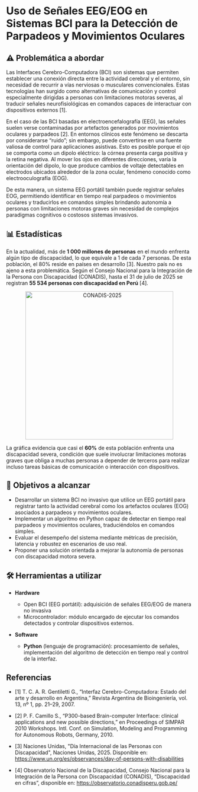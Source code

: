 # Uso de Señales EEG/EOG en Sistemas BCI para la Detección de Parpadeos y Movimientos Oculares 

## ⚠️ Problemática a abordar

Las Interfaces Cerebro-Computadora (BCI) son sistemas que permiten establecer una conexión directa entre la actividad cerebral y el entorno, sin necesidad de recurrir a vías nerviosas o musculares convencionales. Estas tecnologías han surgido como alternativas de comunicación y control especialmente dirigidas a personas con limitaciones motoras severas, al traducir señales neurofisiológicas en comandos capaces de interactuar con dispositivos externos [1]. 

En el caso de las BCI basadas en electroencefalografía (EEG), las señales suelen verse contaminadas por artefactos generados por movimientos oculares y parpadeos [2]. En entornos clínicos este fenómeno se descarta por considerarse “ruido”; sin embargo, puede convertirse en una fuente valiosa de control para aplicaciones asistivas. Esto es posible porque el ojo se comporta como un dipolo eléctrico: la córnea presenta carga positiva y la retina negativa. Al mover los ojos en diferentes direcciones, varía la orientación del dipolo, lo que produce cambios de voltaje detectables en electrodos ubicados alrededor de la zona ocular, fenómeno conocido como electrooculografía (EOG). 

De esta manera, un sistema EEG portátil también puede registrar señales EOG, permitiendo identificar en tiempo real parpadeos o movimientos oculares y traducirlos en comandos simples brindando autonomía a personas con limitaciones motoras graves sin necesidad de complejos paradigmas cognitivos o costosos sistemas invasivos.


## 📊 Estadísticas

En la actualidad, más de **1 000 millones de personas** en el mundo enfrenta algún tipo de discapacidad, lo que equivale a 1 de cada 7 personas. De esta población, el 80% reside en países en desarrollo [3]. Nuestro país no es ajeno a esta problemática. Según el Consejo Nacional para la Integración de la Persona con Discapacidad (CONADIS), hasta el 31 de julio de 2025 se registran **55 534 personas con discapacidad en Perú** [4].


<p align="center">
  <img src="../Repositorio-Imágenes/CONADIS_2025.png" alt="CONADIS-2025" width="400"> 
</p>

La gráfica evidencia que casi el **60%** de esta población enfrenta una discapacidad severa, condición que suele involucrar limitaciones motoras graves que obliga a muchas personas a depender de terceros para realizar incluso tareas básicas de comunicación o interacción con dispositivos.


## 🎯 Objetivos a alcanzar

- Desarrollar un sistema BCI no invasivo que utilice un EEG portátil para registrar tanto la actividad cerebral como los artefactos oculares (EOG) asociados a parpadeos y movimientos oculares.
- Implementar un algoritmo en Python capaz de detectar en tiempo real parpadeos y movimientos oculares, traduciéndolos en comandos simples.
- Evaluar el desempeño del sistema mediante métricas de precisión, latencia y robustez en escenarios de uso real.
- Proponer una solución orientada a mejorar la autonomía de personas con discapacidad motora severa.

## 🛠️ Herramientas a utilizar

- **Hardware**
  - Open BCI (EEG portátil): adquisición de señales EEG/EOG de manera no invasiva
  - Microcontrolador: módulo encargado de ejecutar los comandos detectados y controlar dispositivos externos.

- **Software**
  - **Python** (lenguaje de programación): procesamiento de señales, implementación del algoritmo de detección en tiempo real y control de la interfaz.

## Referencias
- [1] T. C. A. R. Gentiletti G., “Interfaz Cerebro-Computadora: Estado del arte y desarrollo en Argentina,” Revista Argentina de Bioingeniería, vol. 13, nº 1, pp. 21–29, 2007.
- [2] P. F. Camillo S., “P300-based Brain-computer Interface: clinical applications and new possible directions,” en Proceedings of SIMPAR 2010 Workshops. Intl. Conf. on Simulation, Modeling and Programming for Autonomous Robots, Germany, 2010.
- [3] Naciones Unidas, "Día Internacional de las Personas con Discapacidad", Naciones Unidas, 2025. Disponible en: https://www.un.org/es/observances/day-of-persons-with-disabilities

- [4] Observatorio Nacional de la Discapacidad, Consejo Nacional para la Integración de la Persona con Discapacidad (CONADIS), “Discapacidad en cifras”, disponible en: https://observatorio.conadisperu.gob.pe/




